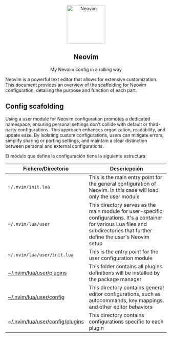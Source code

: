 <p align="center">
  <img src="https://upload.wikimedia.org/wikipedia/commons/thumb/3/3a/Neovim-mark.svg/1200px-Neovim-mark.svg.png" alt="Neovim" height="120">
  <h2 align="center">Neovim</h2>
  <p align="center">My Nevoim config in a rolling way</p>
</p>

Neovim is a powerful text editor that allows for extensive customization. This document provides an overview of the scaffolding for Neovim configuration, detailing the purpose and function of each part.

## Config scafolding


Using a user module for Neovim configuration promotes a dedicated namespace, ensuring personal settings don't collide with default or third-party configurations. This approach enhances organization, readability, and update ease. By isolating custom configurations, users can mitigate errors, simplify sharing or porting settings, and maintain a clear distinction between personal and external configurations.

El módulo que define la configuración tiene la siguiente estructura:

| Fichero/Directorio | Descricpción |
| ------------------ | ------------ |
| `~/.nvim/init.lua` | This is the main entry point for the general configuration of Neovim. In this case will load only the user module |
| `~/.nvim/lua/user` | This directory serves as the main module for user-specific configurations. It's a container for various Lua files and subdirectories that further define the user's Neovim setup |
| `~/.nvim/lua/user/init.lua` | This is the entry point for the user configuration module |
| [~/.nvim/lua/user/plugins](lua/user/plugins/README.md) | This folder contains all plugins definitions will be installed by the package manager |
| [~/.nvim/lua/user/config](lua/user/config/README.md) | This directory contains general editor configurations, such as autocommands, key mappings, and other editor behaviors |
| [~/.nvim/lua/user/config/plugins](lua/user/config/plugins/README.md) | This directory contains configurations specific to each plugin |


